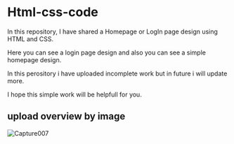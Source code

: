 # Html-css-code

In this repository, I have shared a Homepage or LogIn page design using HTML and CSS. 

Here you can see a login page design and also you can see a simple homepage design. 

In this perository i have uploaded incomplete work but in future i will update more. 

I hope this simple work will be helpfull for you. 

## upload overview by image

![Capture007](https://user-images.githubusercontent.com/77988855/163268744-9bfdd17d-00e9-4d4c-8cd5-726c9e350259.PNG)
